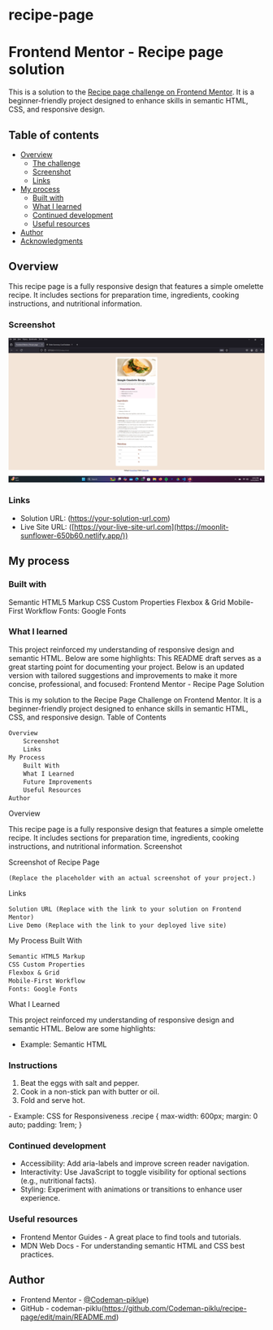 # recipe-page
# Frontend Mentor - Recipe page solution

This is a solution to the [Recipe page challenge on Frontend Mentor](https://www.frontendmentor.io/challenges/recipe-page-KiTsR8QQKm).  It is a beginner-friendly project designed to enhance skills in semantic HTML, CSS, and responsive design.

## Table of contents

- [Overview](#overview)
  - [The challenge](#the-challenge)
  - [Screenshot](#screenshot)
  - [Links](#links)
- [My process](#my-process)
  - [Built with](#built-with)
  - [What I learned](#what-i-learned)
  - [Continued development](#continued-development)
  - [Useful resources](#useful-resources)
- [Author](#author)
- [Acknowledgments](#acknowledgments)


## Overview
This recipe page is a fully responsive design that features a simple omelette recipe. It includes sections for preparation time, ingredients, cooking instructions, and nutritional information.
### Screenshot
![](./Screenshot%20(24).png)
### Links
- Solution URL: (https://your-solution-url.com)
- Live Site URL: ([https://your-live-site-url.com](https://moonlit-sunflower-650b60.netlify.app/))

## My process

### Built with
Semantic HTML5 Markup
CSS Custom Properties
Flexbox & Grid
Mobile-First Workflow
Fonts: Google Fonts
### What I learned
This project reinforced my understanding of responsive design and semantic HTML. Below are some highlights:
This README draft serves as a great starting point for documenting your project. Below is an updated version with tailored suggestions and improvements to make it more concise, professional, and focused:
Frontend Mentor - Recipe Page Solution

This is my solution to the Recipe Page Challenge on Frontend Mentor. It is a beginner-friendly project designed to enhance skills in semantic HTML, CSS, and responsive design.
Table of Contents

    Overview
        Screenshot
        Links
    My Process
        Built With
        What I Learned
        Future Improvements
        Useful Resources
    Author

Overview

This recipe page is a fully responsive design that features a simple omelette recipe. It includes sections for preparation time, ingredients, cooking instructions, and nutritional information.
Screenshot

Screenshot of Recipe Page

    (Replace the placeholder with an actual screenshot of your project.)

Links

    Solution URL (Replace with the link to your solution on Frontend Mentor)
    Live Demo (Replace with the link to your deployed live site)

My Process
Built With

    Semantic HTML5 Markup
    CSS Custom Properties
    Flexbox & Grid
    Mobile-First Workflow
    Fonts: Google Fonts

What I Learned

This project reinforced my understanding of responsive design and semantic HTML. Below are some highlights:
- Example: Semantic HTML
<section class="instructions">
  <h3>Instructions</h3>
  <ol>
    <li>Beat the eggs with salt and pepper.</li>
    <li>Cook in a non-stick pan with butter or oil.</li>
    <li>Fold and serve hot.</li>
  </ol>
</section>
 - Example: CSS for Responsiveness
.recipe {
  max-width: 600px;
  margin: 0 auto;
  padding: 1rem;
}


### Continued development
- Accessibility: Add aria-labels and improve screen reader navigation.
- Interactivity: Use JavaScript to toggle visibility for optional sections (e.g., nutritional facts).
- Styling: Experiment with animations or transitions to enhance user experience.

### Useful resources

- Frontend Mentor Guides - A great place to find tools and tutorials.
- MDN Web Docs - For understanding semantic HTML and CSS best practices.

## Author


- Frontend Mentor - [@Codeman-piklu](https://www.frontendmentor.io/profile/Codeman-piklu)e)
- GitHub - codeman-piklu(https://github.com/Codeman-piklu/recipe-page/edit/main/README.md)

